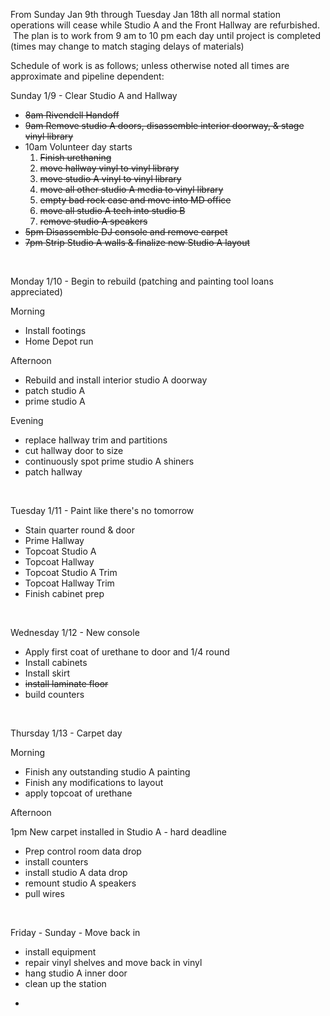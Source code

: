 From Sunday Jan 9th through Tuesday Jan 18th all normal station operations will cease while Studio A and the Front Hallway are refurbished.  The plan is to work from 9 am to 10 pm each day until project is completed (times may change to match staging delays of materials)

Schedule of work is as follows; unless otherwise noted all times are approximate and pipeline dependent:

Sunday 1/9 - Clear Studio A and Hallway

-   ~~8am Rivendell Handoff~~
-   ~~9am Remove studio A doors, disassemble interior doorway, & stage vinyl library~~
-   10am Volunteer day starts
    1.  ~~Finish urethaning~~
    2.  ~~move hallway vinyl to vinyl library~~
    3.  ~~move studio A vinyl to vinyl library~~
    4.  ~~move all other studio A media to vinyl library~~
    5.  ~~empty bad rock case and move into MD office~~
    6.  ~~move all studio A tech into studio B~~
    7.  ~~remove studio A speakers~~
-   ~~5pm Disassemble DJ console and remove carpet~~
-   ~~7pm Strip Studio A walls & finalize new Studio A layout~~

 

Monday 1/10 - Begin to rebuild (patching and painting tool loans appreciated)

Morning

-   Install footings
-   Home Depot run

Afternoon

-   Rebuild and install interior studio A doorway
-   patch studio A
-   prime studio A

Evening

-   replace hallway trim and partitions
-   cut hallway door to size
-   continuously spot prime studio A shiners
-   patch hallway

 

Tuesday 1/11 - Paint like there's no tomorrow

-   Stain quarter round & door
-   Prime Hallway
-   Topcoat Studio A
-   Topcoat Hallway
-   Topcoat Studio A Trim
-   Topcoat Hallway Trim
-   Finish cabinet prep

 

Wednesday 1/12 - New console

-   Apply first coat of urethane to door and 1/4 round
-   Install cabinets
-   Install skirt
-   ~~install laminate floor~~
-   build counters

 

Thursday 1/13 - Carpet day

Morning

-   Finish any outstanding studio A painting
-   Finish any modifications to layout
-   apply topcoat of urethane

Afternoon

1pm New carpet installed in Studio A - hard deadline

-   Prep control room data drop
-   install counters
-   install studio A data drop
-   remount studio A speakers
-   pull wires

 

Friday - Sunday - Move back in

-   install equipment
-   repair vinyl shelves and move back in vinyl
-   hang studio A inner door
-   clean up the station

*
